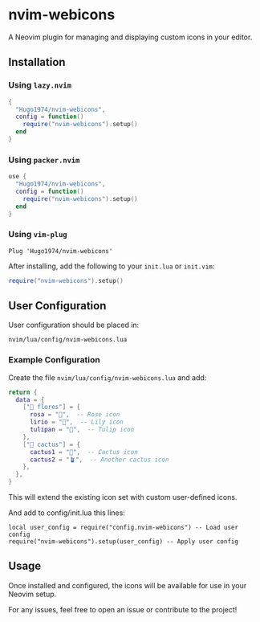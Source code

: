 # nvim-webicons

A Neovim plugin for managing and displaying custom icons in your editor.

## Installation

### Using `lazy.nvim`

```lua
{
  "Hugo1974/nvim-webicons",
  config = function()
    require("nvim-webicons").setup()
  end
}
```

### Using `packer.nvim`

```lua
use {
  "Hugo1974/nvim-webicons",
  config = function()
    require("nvim-webicons").setup()
  end
}
```

### Using `vim-plug`

```vim
Plug 'Hugo1974/nvim-webicons'
```

After installing, add the following to your `init.lua` or `init.vim`:

```lua
require("nvim-webicons").setup()
```

## User Configuration

User configuration should be placed in:

```
nvim/lua/config/nvim-webicons.lua
```

### Example Configuration

Create the file `nvim/lua/config/nvim-webicons.lua` and add:

```lua
return {
  data = {
    ["🌺 flores"] = {
      rosa = "🌹",  -- Rose icon
      lirio = "🌸",  -- Lily icon
      tulipan = "🌷",  -- Tulip icon
    },
    ["🌵 cactus"] = {
      cactus1 = "🌵",  -- Cactus icon
      cactus2 = "🪴",  -- Another cactus icon
    },
  },
}
```

This will extend the existing icon set with custom user-defined icons.

And add to config/init.lua this lines:

```
local user_config = require("config.nvim-webicons") -- Load user config
require("nvim-webicons").setup(user_config) -- Apply user config

```


## Usage

Once installed and configured, the icons will be available for use in your Neovim setup.

For any issues, feel free to open an issue or contribute to the project!
